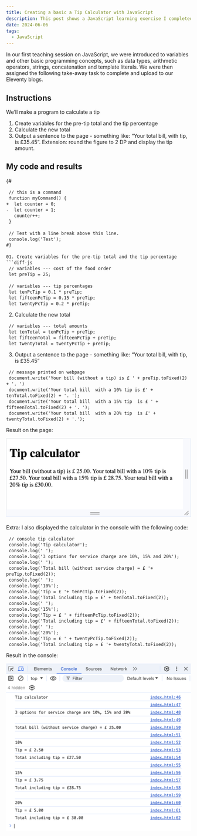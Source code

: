 ```yaml
---
title: Creating a basic a Tip Calculator with JavaScript
description: This post shows a JavaScript learning exercise I completed.
date: 2024-06-06
tags:
  - JavaScript
---
```


In our first teaching session on JavaScript, we were introduced to variables and other basic programming concepts, such as data types, arithmetic operators, strings, concatenation and template literals. We were then assigned the following take-away task to complete and upload to our Eleventy blogs.

## Instructions

We’ll make a program to calculate a tip

01. Create variables for the pre-tip total and the tip percentage
02. Calculate the new total
03. Output a sentence to the page - something like: “Your total bill, with tip, is £35.45”. Extension: round the figure to 2 DP and display the tip amount.

## My code and results

{#
```diff-js
 // this is a command
 function myCommand() {
+  let counter = 0;
-  let counter = 1;
   counter++;
 }

 // Test with a line break above this line.
 console.log('Test');
#}

01. Create variables for the pre-tip total and the tip percentage
```diff-js
 // variables --- cost of the food order
 let preTip = 25;

 // variables --- tip percentages
 let tenPcTip = 0.1 * preTip;
 let fifteenPcTip = 0.15 * preTip;
 let twentyPcTip = 0.2 * preTip;
```

02. Calculate the new total
```diff-js
 // variables --- total amounts
 let tenTotal = tenPcTip + preTip;
 let fifteenTotal = fifteenPcTip + preTip;
 let twentyTotal = twentyPcTip + preTip;
```

03. Output a sentence to the page - something like: “Your total bill, with tip, is £35.45”
```diff-js
 // message printed on webpage
 document.write('Your bill (without a tip) is £ ' + preTip.toFixed(2) + '. ')
 document.write('Your total bill  with a 10% tip is £' + tenTotal.toFixed(2) + '. ');
 document.write('Your total bill  with a 15% tip  is £ ' + fifteenTotal.toFixed(2) + '. ');
 document.write('Your total bill  with a 20% tip  is £' + twentyTotal.toFixed(2) + '.');
```
Result on the page:
<div class=row></div>
<img class="col-12" src="/assets/images/page screenshot.png" alt="Screenshot of the result on the webpage">
</div>
<br><br>
Extra: I also displayed the calculator in the console with the following code:

```diff-js
 // console tip calculator
 console.log('Tip calculator');
 console.log(' ');
 console.log('3 options for service charge are 10%, 15% and 20%');
 console.log(' ');
 console.log('Total bill (without service charge) = £ '+ preTip.toFixed(2));
 console.log(' ');
 console.log('10%');
 console.log('Tip = £ '+ tenPcTip.toFixed(2));
 console.log('Total including tip = £' + tenTotal.toFixed(2));
 console.log(' ');
 console.log('15%');
 console.log('Tip = £ ' + fifteenPcTip.toFixed(2));
 console.log('Total including tip = £' + fifteenTotal.toFixed(2));
 console.log(' ');
 console.log('20%');
 console.log('Tip = £ ' + twentyPcTip.toFixed(2));
 console.log('Total including tip = £ '+ twentyTotal.toFixed(2)); 
```
Result in the console:
<div class=row></div>
<img class="col-12" src="/assets/images/console screenshot.png" alt="Screenshot of the result in the console">
</div>
